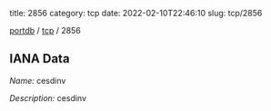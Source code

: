 title: 2856
category: tcp
date: 2022-02-10T22:46:10
slug: tcp/2856

[portdb](/) / [tcp](/category/tcp.html) / 2856


## IANA Data

_Name:_ cesdinv

_Description:_ cesdinv

